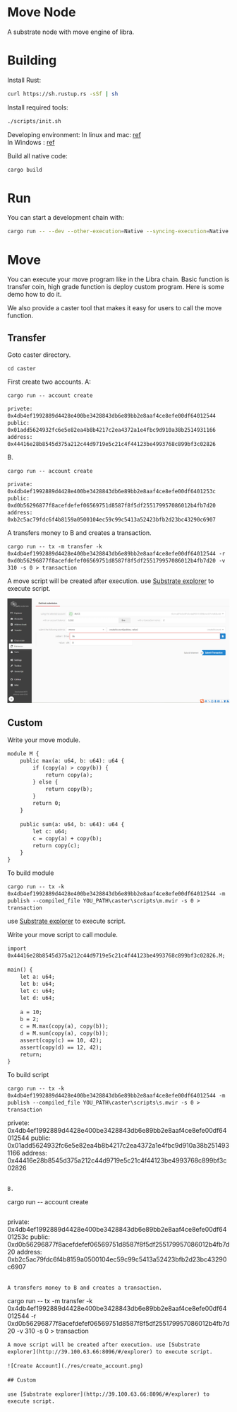 # Move Node

A substrate node with move engine of libra.

# Building

Install Rust:

```bash
curl https://sh.rustup.rs -sSf | sh
```

Install required tools:

```bash
./scripts/init.sh
```

Developing environment:
In linux and mac: [ref](https://github.com/laddernetwork/substrate#611-linux-and-mac)  
In Windows : [ref](https://github.com/laddernetwork/substrate#612-windows)

Build all native code:

```bash
cargo build
```

# Run

You can start a development chain with:

```bash
cargo run -- --dev --other-execution=Native --syncing-execution=Native --block-construction-execution=Native --importing-execution=Native
```

# Move

You can execute your move program like in the Libra chain. Basic function is transfer coin, high grade function is deploy 
custom program. Here is some demo how to do it.

We also provide a caster tool that makes it easy for users to call the move function.

## Transfer

Goto caster directory.
```
cd caster
```

First create two accounts.
A:
```
cargo run -- account create
```

```
privete: 0x4db4ef1992889d4428e400be3428843db6e89bb2e8aaf4ce8efe00df64012544
public: 0x01add5624932fc6e5e82ea4b8b4217c2ea4372a1e4fbc9d910a38b2514931166
address: 0x44416e28b8545d375a212c44d9719e5c21c4f44123be4993768c899bf3c02826
```

B.
```
cargo run -- account create
```

```
private: 0x4db4ef1992889d4428e400be3428843db6e89bb2e8aaf4ce8efe00df6401253c
public: 0xd0b56296877f8acefdefef06569751d8587f8f5df255179957086012b4fb7d20
address: 0xb2c5ac79fdc6f4b8159a0500104ec59c99c5413a52423bfb2d23bc43290c6907
```

A transfers money to B and creates a transaction.
```
cargo run -- tx -m transfer -k 0x4db4ef1992889d4428e400be3428843db6e89bb2e8aaf4ce8efe00df64012544 -r 0xd0b56296877f8acefdefef06569751d8587f8f5df255179957086012b4fb7d20 -v 310 -s 0 > transaction
```
A move script will be created after execution. use [Substrate explorer](http://39.100.63.66:8096/#/explorer) to execute script.

![Create Account](./res/create_account.png)

## Custom

Write your move module.
```
module M {
	public max(a: u64, b: u64): u64 {
		if (copy(a) > copy(b)) {
			return copy(a);
		} else {
			return copy(b);
		}
		return 0;
	}

	public sum(a: u64, b: u64): u64 {
		let c: u64;
		c = copy(a) + copy(b);
		return copy(c);
	}
}
```

To build module
```
cargo run -- tx -k 0x4db4ef1992889d4428e400be3428843db6e89bb2e8aaf4ce8efe00df64012544 -m publish --compiled_file YOU_PATH\caster\scripts\m.mvir -s 0 > transaction
```
use [Substrate explorer](http://39.100.63.66:8096/#/explorer) to execute script.

Write your move script to call module.
```
import 0x44416e28b8545d375a212c44d9719e5c21c4f44123be4993768c899bf3c02826.M;

main() {
	let a: u64;
	let b: u64;
	let c: u64;
	let d: u64;

	a = 10;
	b = 2;
	c = M.max(copy(a), copy(b));
	d = M.sum(copy(a), copy(b));
	assert(copy(c) == 10, 42);
	assert(copy(d) == 12, 42);
	return;
}
```

To build script
```
cargo run -- tx -k 0x4db4ef1992889d4428e400be3428843db6e89bb2e8aaf4ce8efe00df64012544 -m publish --compiled_file YOU_PATH\caster\scripts\s.mvir -s 0 > transaction
```
privete: 0x4db4ef1992889d4428e400be3428843db6e89bb2e8aaf4ce8efe00df64012544
public: 0x01add5624932fc6e5e82ea4b8b4217c2ea4372a1e4fbc9d910a38b2514931166
address: 0x44416e28b8545d375a212c44d9719e5c21c4f44123be4993768c899bf3c02826
```

B.
```
cargo run -- account create
```

```
private: 0x4db4ef1992889d4428e400be3428843db6e89bb2e8aaf4ce8efe00df6401253c
public: 0xd0b56296877f8acefdefef06569751d8587f8f5df255179957086012b4fb7d20
address: 0xb2c5ac79fdc6f4b8159a0500104ec59c99c5413a52423bfb2d23bc43290c6907
```

A transfers money to B and creates a transaction.
```
cargo run -- tx -m transfer -k 0x4db4ef1992889d4428e400be3428843db6e89bb2e8aaf4ce8efe00df64012544 -r 0xd0b56296877f8acefdefef06569751d8587f8f5df255179957086012b4fb7d20 -v 310 -s 0 > transaction
```
A move script will be created after execution. use [Substrate explorer](http://39.100.63.66:8096/#/explorer) to execute script.

![Create Account](./res/create_account.png)

## Custom

use [Substrate explorer](http://39.100.63.66:8096/#/explorer) to execute script.